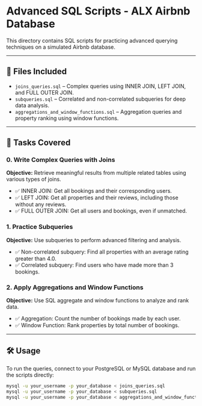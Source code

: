 # Advanced SQL Scripts - ALX Airbnb Database

This directory contains SQL scripts for practicing advanced querying techniques on a simulated Airbnb database.

---

## 📄 Files Included

- `joins_queries.sql` – Complex queries using INNER JOIN, LEFT JOIN, and FULL OUTER JOIN.
- `subqueries.sql` – Correlated and non-correlated subqueries for deep data analysis.
- `aggregations_and_window_functions.sql` – Aggregation queries and property ranking using window functions.

---

## 📌 Tasks Covered

### 0. Write Complex Queries with Joins

**Objective:** Retrieve meaningful results from multiple related tables using various types of joins.

- ✅ INNER JOIN: Get all bookings and their corresponding users.
- ✅ LEFT JOIN: Get all properties and their reviews, including those without any reviews.
- ✅ FULL OUTER JOIN: Get all users and bookings, even if unmatched.

### 1. Practice Subqueries

**Objective:** Use subqueries to perform advanced filtering and analysis.

- ✅ Non-correlated subquery: Find all properties with an average rating greater than 4.0.
- ✅ Correlated subquery: Find users who have made more than 3 bookings.

### 2. Apply Aggregations and Window Functions

**Objective:** Use SQL aggregate and window functions to analyze and rank data.

- ✅ Aggregation: Count the number of bookings made by each user.
- ✅ Window Function: Rank properties by total number of bookings.

---

## 🛠️ Usage

To run the queries, connect to your PostgreSQL or MySQL database and run the scripts directly:

```bash
mysql -u your_username -p your_database < joins_queries.sql
mysql -u your_username -p your_database < subqueries.sql
mysql -u your_username -p your_database < aggregations_and_window_functions.sql
